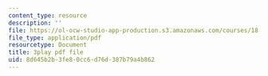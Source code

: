 ```yaml
---
content_type: resource
description: ''
file: https://ol-ocw-studio-app-production.s3.amazonaws.com/courses/18-03sc-differential-equations-fall-2011/8d645b2b3fe80cc6d76d387b79a4b862_Wz1d0rHn_fU.pdf
file_type: application/pdf
resourcetype: Document
title: 3play pdf file
uid: 8d645b2b-3fe8-0cc6-d76d-387b79a4b862
---
```

